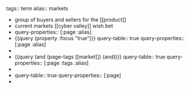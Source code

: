 tags:: term
alias:: markets

- group of buyers and sellers for the [[product]]
- current markets [[cyber valley]] wish bet
- query-properties:: [:page :alias]
- {{query (property :focus "true")}}
  query-table:: true
  query-properties:: [:page :alias]
-
- {{query (and (page-tags [[market]]) (and))}}
  query-table:: true
  query-properties:: [:page :tags :alias]
-
- query-table:: true
  query-properties:: [:page]
-